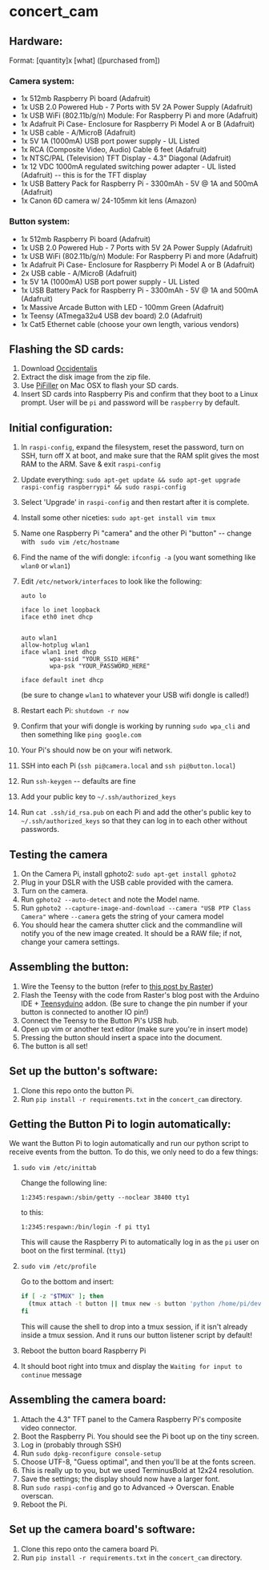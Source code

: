 concert_cam
===========

## Hardware:

Format: \[quantity\]x \[what\] (\[purchased from\])

### Camera system:

* 1x 512mb Raspberry Pi board (Adafruit)
* 1x USB 2.0 Powered Hub - 7 Ports with 5V 2A Power Supply (Adafruit)
* 1x USB WiFi (802.11b/g/n) Module: For Raspberry Pi and more (Adafruit)
* 1x Adafruit Pi Case- Enclosure for Raspberry Pi Model A or B (Adafruit)
* 1x USB cable - A/MicroB (Adafruit)
* 1x 5V 1A (1000mA) USB port power supply - UL Listed
* 1x RCA (Composite Video, Audio) Cable 6 feet (Adafruit)
* 1x NTSC/PAL (Television) TFT Display - 4.3" Diagonal (Adafruit)
* 1x 12 VDC 1000mA regulated switching power adapter - UL listed (Adafruit) -- this is for the TFT display
* 1x USB Battery Pack for Raspberry Pi - 3300mAh - 5V @ 1A and 500mA (Adafruit)
* 1x Canon 6D camera w/ 24-105mm kit lens (Amazon)

### Button system:

* 1x 512mb Raspberry Pi board (Adafruit)
* 1x USB 2.0 Powered Hub - 7 Ports with 5V 2A Power Supply (Adafruit)
* 1x USB WiFi (802.11b/g/n) Module: For Raspberry Pi and more (Adafruit)
* 1x Adafruit Pi Case- Enclosure for Raspberry Pi Model A or B (Adafruit)
* 2x USB cable - A/MicroB (Adafruit)
* 1x 5V 1A (1000mA) USB port power supply - UL Listed
* 1x USB Battery Pack for Raspberry Pi - 3300mAh - 5V @ 1A and 500mA (Adafruit)
* 1x Massive Arcade Button with LED - 100mm Green (Adafruit)
* 1x Teensy (ATmega32u4 USB dev board) 2.0 (Adafruit)
* 1x Cat5 Ethernet cable (choose your own length, various vendors)

## Flashing the SD cards:

1. Download [Occidentalis](http://learn.adafruit.com/adafruit-raspberry-pi-educational-linux-distro/occidentalis-v0-dot-2)
1. Extract the disk image from the zip file.
1. Use [PiFiller](http://ivanx.com/raspberrypi/) on Mac OSX to flash your SD cards.
1. Insert SD cards into Raspberry Pis and confirm that they boot to a Linux prompt. User will be `pi` and password will be `raspberry` by default.

## Initial configuration:

1. In `raspi-config`, expand the filesystem, reset the password, turn on SSH, turn off X at boot, and make sure that the RAM split gives the most RAM to the ARM. Save & exit `raspi-config`
1. Update everything: `sudo apt-get update && sudo apt-get upgrade raspi-config raspberrypi* && sudo raspi-config`
1. Select 'Upgrade' in `raspi-config` and then restart after it is complete.
1. Install some other niceties: `sudo apt-get install vim tmux`
1. Name one Raspberry Pi "camera" and the other Pi "button" -- change with ` sudo vim /etc/hostname`
1. Find the name of the wifi dongle: `ifconfig -a` (you want something like `wlan0` or `wlan1`)
1. Edit `/etc/network/interfaces` to look like the following:

    ```
    auto lo

    iface lo inet loopback
    iface eth0 inet dhcp


    auto wlan1
    allow-hotplug wlan1
    iface wlan1 inet dhcp
            wpa-ssid "YOUR_SSID_HERE"
            wpa-psk "YOUR_PASSWORD_HERE"

    iface default inet dhcp
    ```
    (be sure to change `wlan1` to whatever your USB wifi dongle is called!)
1. Restart each Pi: `shutdown -r now`
1. Confirm that your wifi dongle is working by running `sudo wpa_cli` and then something like `ping google.com`
1. Your Pi's should now be on your wifi network.
1. SSH into each Pi (`ssh pi@camera.local` and `ssh pi@button.local`)
1. Run `ssh-keygen` -- defaults are fine
1. Add your public key to `~/.ssh/authorized_keys`
1. Run `cat .ssh/id_rsa.pub` on each Pi and add the other's public key to `~/.ssh/authorized_keys` so that they can log in to each other without passwords.

## Testing the camera

1. On the Camera Pi, install gphoto2: `sudo apt-get install gphoto2`
1. Plug in your DSLR with the USB cable provided with the camera.
1. Turn on the camera.
1. Run `gphoto2 --auto-detect` and note the Model name.
1. Run `gphoto2 --capture-image-and-download --camera "USB PTP Class Camera"` where `--camera` gets the string of your camera model
1. You should hear the camera shutter click and the commandline will notify you of the new image created. It should be a RAW file; if not, change your camera settings.

## Assembling the button:

1. Wire the Teensy to the button (refer to [this post by Raster](http://rasterweb.net/raster/2011/05/09/the-button/))
1. Flash the Teensy with the code from Raster's blog post with the Arduino IDE + [Teensyduino](http://www.pjrc.com/teensy/teensyduino.html) addon. (Be sure to change the pin number if your button is connected to another IO pin!)
1. Connect the Teensy to the Button Pi's USB hub.
1. Open up vim or another text editor (make sure you're in insert mode)
1. Pressing the button should insert a space into the document.
1. The button is all set!

## Set up the button's software:

1. Clone this repo onto the button Pi.
1. Run `pip install -r requirements.txt` in the `concert_cam` directory.

## Getting the Button Pi to login automatically:

We want the Button Pi to login automatically and run our python script to
receive events from the button. To do this, we only need to do a few things:

1. `sudo vim /etc/inittab`

   Change the following line:

   ```
   1:2345:respawn:/sbin/getty --noclear 38400 tty1
   ```

   to this:

   ```
   1:2345:respawn:/bin/login -f pi tty1
   ```

   This will cause the Raspberry Pi to automatically log in as the `pi` user
   on boot on the first terminal. (`tty1`)
1. `sudo vim /etc/profile`

    Go to the bottom and insert:

    ```bash
    if [ -z "$TMUX" ]; then
      (tmux attach -t button || tmux new -s button 'python /home/pi/dev/concert_cam/button_board/listener.py')
    fi
    ```

    This will cause the shell to drop into a tmux session, if it isn't already
    inside a tmux session. And it runs our button listener script by default!
1. Reboot the button board Raspberry Pi
1. It should boot right into tmux and display the `Waiting for input to
   continue` message

## Assembling the camera board:

1. Attach the 4.3" TFT panel to the Camera Raspberry Pi's composite video connector.
1. Boot the Raspberry Pi. You should see the Pi boot up on the tiny screen.
1. Log in (probably through SSH)
1. Run `sudo dpkg-reconfigure console-setup`
1. Choose UTF-8, "Guess optimal", and then you'll be at the fonts screen.
1. This is really up to you, but we used TerminusBold at 12x24 resolution.
1. Save the settings; the display should now have a larger font.
1. Run `sudo raspi-config` and go to Advanced -> Overscan. Enable overscan.
1. Reboot the Pi.

## Set up the camera board's software:

1. Clone this repo onto the camera board Pi.
1. Run `pip install -r requirements.txt` in the `concert_cam` directory.
